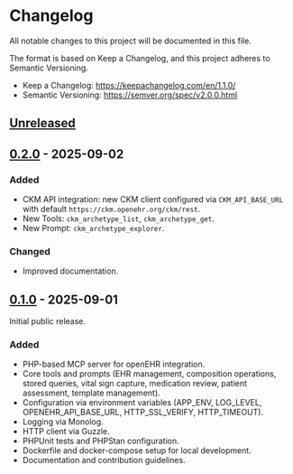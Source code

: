 # Changelog

All notable changes to this project will be documented in this file.

The format is based on Keep a Changelog, and this project adheres to Semantic Versioning.

- Keep a Changelog: https://keepachangelog.com/en/1.1.0/
- Semantic Versioning: https://semver.org/spec/v2.0.0.html

## [Unreleased]

## [0.2.0] - 2025-09-02

### Added
- CKM API integration: new CKM client configured via `CKM_API_BASE_URL` with default `https://ckm.openehr.org/ckm/rest`.
- New Tools: `ckm_archetype_list`, `ckm_archetype_get`.
- New Prompt: `ckm_archetype_explorer`.

### Changed
- Improved documentation.

## [0.1.0] - 2025-09-01

Initial public release.

### Added
- PHP-based MCP server for openEHR integration.
- Core tools and prompts (EHR management, composition operations, stored queries, vital sign capture, medication review, patient assessment, template management).
- Configuration via environment variables (APP_ENV, LOG_LEVEL, OPENEHR_API_BASE_URL, HTTP_SSL_VERIFY, HTTP_TIMEOUT).
- Logging via Monolog.
- HTTP client via Guzzle.
- PHPUnit tests and PHPStan configuration.
- Dockerfile and docker-compose setup for local development.
- Documentation and contribution guidelines.

[Unreleased]: https://github.com/code24-nl/openehr-mcp-server/compare/v0.2.0...HEAD
[0.2.0]: https://github.com/code24-nl/openehr-mcp-server/compare/v0.1.0...v0.2.0
[0.1.0]: https://github.com/code24-nl/openehr-mcp-server/releases/tag/v0.1.0